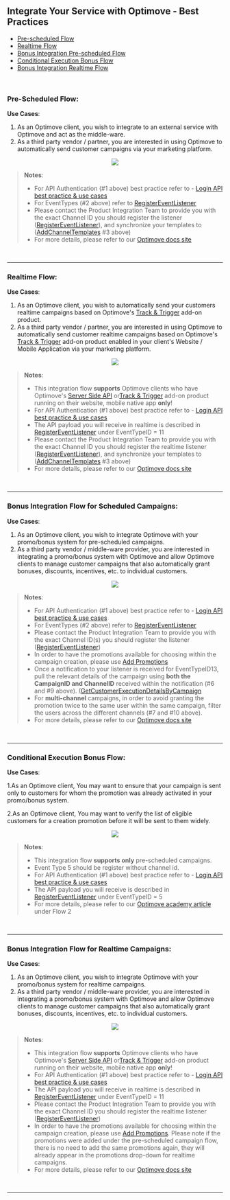 ## Integrate Your Service with Optimove - Best Practices

- [Pre-scheduled Flow](#pre-flow)
- [Realtime Flow](#rt-flow)
- [Bonus Integration Pre-scheduled Flow](#bonus)
- [Conditional Execution Bonus Flow](#ce-flow)
- [Bonus Integration Realtime Flow](#bonusrt)

<br/>

### <a id="pre-flow"></a>Pre-Scheduled Flow: 
**Use Cases**: 

 1. As an Optimove client, you wish to integrate to an external service with Optimove and act as the middle-ware.
 2. As a third party vendor / partner, you are interested in using Optimove to automatically send customer campaigns via your marketing platform.

<p align="center"><img src="https://github.com/optimove-tech/Optimove-APIs/blob/master/API-Integrations/Integrate%20Your%20Service%20-%20Mor%20-%20Client%20Execution%20for%20Github.png?raw=true"></p>

>**Notes**: 
> -   For API Authentication (#1 above) best practice refer to -   [Login API best practice & use cases](https://github.com/optimoveproductintegration/Optimove-APIs/tree/master/Login-API)
> -   For EventTypes (#2 above) refer to [RegisterEventListener](https://docs.optimove.com/api-usage-guide/#General_Functions_RegisterEventListener)
> -   Please contact the Product Integration Team to provide you with the exact Channel ID you should register the listener ([RegisterEventListener](https://docs.optimove.com/api-usage-guide/#General_Functions_RegisterEventListener)), and synchronize your templates to ([AddChannelTemplates](https://docs.optimove.com/api-usage-guide/#AddChannelTemplates) #3 above)
> -  For more details, please refer to our [Optimove docs site](https://docs.optimove.com/integrate-your-service-with-optimove/)
<br/>

----------
### <a id="rt-flow"></a>Realtime Flow: 
**Use Cases**: 

1. As an Optimove client, you wish to automatically send your customers realtime campaigns based on Optimove's [Track & Trigger](https://docs.optimove.com/track-and-trigger/) add-on product.
 2. As a third party vendor / partner, you are interested in using Optimove to automatically send customer realtime campaigns based on Optimove's [Track & Trigger](https://docs.optimove.com/track-and-trigger/) add-on product enabled in your client's Website / Mobile Application via your marketing platform.

<p align="center"><img src="https://github.com/optimove-tech/Optimove-APIs/blob/master/API-Integrations/Integrate%20Your%20Service%20-%20Realtime%20-%20Client%20Execution%20Flow.png?raw=true"></p>

>**Notes**: 
> - This integration flow **supports** Optimove clients who have Optimove's [Server Side API](https://github.com/optimove-tech/Reporting-Server-Side-Custom-Events) or[Track & Trigger](https://docs.optimove.com/track-and-trigger/) add-on product running on their website, mobile native app **only**!
> -   For API Authentication (#1 above) best practice refer to -   [Login API best practice & use cases](https://github.com/optimoveproductintegration/Optimove-APIs/tree/master/Login-API)
> - The API payload you will receive in realtime is described in [RegisterEventListener](https://docs.optimove.com/api-usage-guide/#General_Functions_RegisterEventListener) under EventTypeID = 11
> -   Please contact the Product Integration Team to provide you with the exact Channel ID you should register the realtime listener ([RegisterEventListener](https://docs.optimove.com/api-usage-guide/#General_Functions_RegisterEventListener)), and synchronize your templates to ([AddChannelTemplates](https://docs.optimove.com/api-usage-guide/#AddChannelTemplates) #3 above)
> -  For more details, please refer to our [Optimove docs site](https://docs.optimove.com/integrate-your-service-with-optimove/)
<br/>

----------
### <a id="bonus"></a>Bonus Integration Flow for Scheduled Campaigns: 
**Use Cases**:

1.  As an Optimove client, you wish to integrate Optimove with your promo/bonus system for pre-scheduled campaigns.
2.  As a third party vendor / middle-ware provider, you are interested in integrating a promo/bonus system with Optimove and allow Optimove clients to manage customer campaigns that also automatically grant bonuses, discounts, incentives, etc. to individual customers.
<p align="center"><img src="https://github.com/optimove-tech/Optimove-APIs/blob/master/API-Integrations/Integrate%20Your%20Service%20-Bonus%20System%20Event13.png?raw=true"></p>

>**Notes**: 
> -   For API Authentication (#1 above) best practice refer to -   [Login API best practice & use cases](https://github.com/optimoveproductintegration/Optimove-APIs/tree/master/Login-API)
> -   For EventTypes (#2 above) refer to [RegisterEventListener](https://docs.optimove.com/api-usage-guide/#General_Functions_RegisterEventListener)
> -   Please contact the Product Integration Team to provide you with the exact Channel ID(s) you should register the listener ([RegisterEventListener](https://docs.optimove.com/api-usage-guide/#General_Functions_RegisterEventListener)) 
> - In order to have the promotions available for choosing within the campaign creation, please use [Add Promotions](https://docs.optimove.com/api-usage-guide/#External_System_Integration_Functions_AddPromotions)
>  - Once a notification to your listener is received for EventTypeID13,  pull the relevant details of the campaign using **both the CampaignID and ChannelID** received within the notification (#6 and #9 above). ([GetCustomerExecutionDetailsByCampaign](https://docs.optimove.com/api-usage-guide/#GetCustomerExecutionDetailsByCampaign) 
>  - For **multi-channel** campaigns, in order to avoid granting the promotion twice to the same user within the same campaign, filter the users across the different channels (#7 and #10 above).
>  -  For more details, please refer to our [Optimove docs site](https://academy.optimove.com/en/article/promotion-system-integration/)
<br/>

----------
### <a id="ce-flow"></a>Conditional Execution Bonus Flow: 
**Use Cases**: 

1.As an Optimove client, You may want to ensure that your campaign is sent only to customers for whom the promotion was already activated in your promo/bonus system.

2.As an Optimove client, You may want to verify the list of eligible customers for a creation promotion before it will be sent to them widely.

<p align="center"><img src=https://github.com/optimove-tech/Optimove-APIs/blob/Asaf-branch/API-Integrations/Conditional%20Execution.png> </p>

> **Notes**: 
> - This integration flow **supports only** pre-scheduled campaigns.
> - Event Type 5 should be register without channel id. 
> - For API Authentication (#1 above) best practice refer to -   [Login API best practice & use cases](https://github.com/optimoveproductintegration/Optimove-APIs/tree/master/Login-API)
> - The API payload you will receive is described in [RegisterEventListener](https://docs.optimove.com/api-usage-guide/#General_Functions_RegisterEventListener) under EventTypeID = 5
> - For more details, please refer to our [Optimove academy article](https://academy.optimove.com/en/article/promotion-system-integration#promotion-system-integration-for-scheduled-campaigns) under Flow 2
<br/>

----------

### <a id="bonusrt"></a>Bonus Integration Flow for Realtime Campaigns: 
**Use Cases**: 

1.  As an Optimove client, you wish to integrate Optimove with your promo/bonus system for realtime campaigns.
2.  As a third party vendor / middle-ware provider, you are interested in integrating a promo/bonus system with Optimove and allow Optimove clients to manage customer campaigns that also automatically grant bonuses, discounts, incentives, etc. to individual customers.

<p align="center"><img src="https://github.com/optimove-tech/Optimove-APIs/blob/master/API-Integrations/Copy%20of%20Integrate%20Your%20Service%20-%20Channa%20-%20RT%20Bonus%20Integration-%20Option%202.png?raw=true"></p>

>**Notes**: 
> - This integration flow **supports** Optimove clients who have Optimove's [Server Side API](https://github.com/optimove-tech/Reporting-Server-Side-Custom-Events) or[Track & Trigger](https://docs.optimove.com/track-and-trigger/) add-on product running on their website, mobile native app **only**!
> -   For API Authentication (#1 above) best practice refer to -   [Login API best practice & use cases](https://github.com/optimoveproductintegration/Optimove-APIs/tree/master/Login-API)
> - The API payload you will receive in realtime is described in [RegisterEventListener](https://docs.optimove.com/api-usage-guide/#General_Functions_RegisterEventListener) under EventTypeID = 11
> -   Please contact the Product Integration Team to provide you with the exact Channel ID you should register the realtime listener ([RegisterEventListener](https://docs.optimove.com/api-usage-guide/#General_Functions_RegisterEventListener))
> - In order to have the promotions available for choosing within the campaign creation, please use [Add Promotions](https://docs.optimove.com/api-usage-guide/#External_System_Integration_Functions_AddPromotions). Please note if the promotions were added under the pre-scheduled campaign flow, there is no need to add the same promotions again, they will already appear in the promotions drop-down for realtime campaigns.
> -  For more details, please refer to our [Optimove docs site](https://docs.optimove.com/integrate-your-service-with-optimove/)
<br/>

----------
